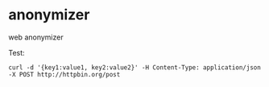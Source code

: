 # anonymizer
web anonymizer

Test:

    curl -d '{key1:value1, key2:value2}' -H Content-Type: application/json -X POST http://httpbin.org/post
